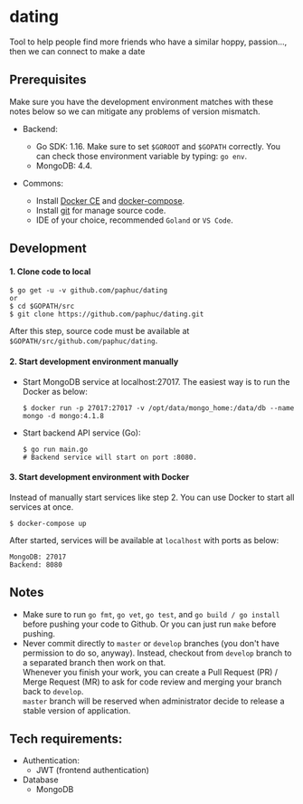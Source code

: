 # dating
Tool to help people find more friends who have a similar hoppy, passion..., then we can connect to make a date

## Prerequisites

Make sure you have the development environment matches with these notes below so we can mitigate any problems of version mismatch.

- Backend:
  - Go SDK: 1.16.
    Make sure to set `$GOROOT` and `$GOPATH` correctly.
    You can check those environment variable by typing: `go env`.
  - MongoDB: 4.4.

- Commons:
  - Install [Docker CE](https://docs.docker.com/install/) and [docker-compose](https://docs.docker.com/compose/install/).
  - Install [git](https://git-scm.com/) for manage source code.
  - IDE of your choice, recommended `Goland` or `VS Code`.

## Development

#### 1. Clone code to local

```shell
$ go get -u -v github.com/paphuc/dating
or
$ cd $GOPATH/src
$ git clone https://github.com/paphuc/dating.git
```
After this step, source code must be available at `$GOPATH/src/github.com/paphuc/dating`.

#### 2. Start development environment manually

- Start MongoDB service at localhost:27017. The easiest way is to run the Docker as below:

  ```shell
  $ docker run -p 27017:27017 -v /opt/data/mongo_home:/data/db --name mongo -d mongo:4.1.8
  ```

- Start backend API service (Go):

  ```shell
  $ go run main.go
  # Backend service will start on port :8080.
  ```
  
#### 3. Start development environment with Docker

Instead of manually start services like step 2. You can use Docker to start all services at once.

```shell
$ docker-compose up
```

After started, services will be available at `localhost` with ports as below:
```
MongoDB: 27017
Backend: 8080
```

## Notes

- Make sure to run `go fmt`, `go vet`, `go test`, and `go build / go install` before pushing your code to Github.
  Or you can just run `make` before pushing.
- Never commit directly to `master` or `develop` branches (you don't have permission to do so, anyway). Instead, checkout from `develop` branch to a separated branch then work on that.  
  Whenever you finish your work, you can create a Pull Request (PR) / Merge Request (MR) to ask for code review and merging your branch back to `develop`.   
  `master` branch will be reserved when administrator decide to release a stable version of application.

## Tech requirements:

- Authentication:
  - JWT (frontend authentication)
- Database
  - MongoDB

